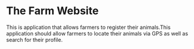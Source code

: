 # The Farm Website
  This is application that allows farmers to register their animals.This application should allow farmers to locate their animals via GPS as well as search for their profile.
  
